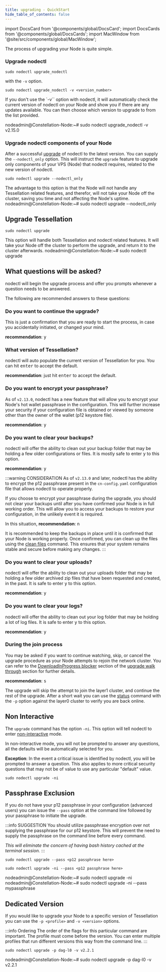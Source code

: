 ```yaml
---
title: upgrading - QuickStart
hide_table_of_contents: false
---
```

<intro-end />

import DocsCard from '@components/global/DocsCard';
import DocsCards from '@components/global/DocsCards';
import MacWindow from '@site/src/components/global/MacWindow';

<head>
  <title>Constellation Network Automation with nodectl</title>
  <meta
    name="description"
    content="Constellation Network Automation - Upgrade Tessellation with nodectl"
  />
</head>

The process of upgrading your Node is quite simple.

### Upgrade nodectl
```
sudo nodectl upgrade_nodectl
```
with the `-v` option.
```
sudo nodectl upgrade_nodectl -v <version_number>
```
If you don't use the `-v`` option with nodectl, it will automatically check the current version of nodectl on your Node and show you if there are any updates available. You can then choose which version to upgrade to from the list provided.

<MacWindow>
nodeadmin@Constellation-Node:~# sudo nodectl upgrade_nodectl -v v2.15.0       
</MacWindow>

### Upgrade nodectl components of your Node

After a successful [upgrade](#upgrade-nodectl) of nodectl to the latest version.  You can supply the `--nodectl_only` option.  This will instruct the `upgrade` feature to upgrade only components of your VPS (Node) that nodectl requires, related to the new version of nodectl.  

```
sudo nodectl upgrade --nodectl_only
```

The advantage to this option is that the Node will not handle any Tessellation related features, and therefor, will not take your Node off the cluster, saving you time and not affecting the Node's uptime.
<MacWindow>
nodeadmin@Constellation-Node:~# sudo nodectl upgrade --nodectl_only       
</MacWindow>

## Upgrade Tessellation 
```
sudo nodectl upgrade
```
This option will handle both Tessellation and nodectl related features.  It will take your Node off the cluster to perform the upgrade, and return it to the cluster afterwards.
<MacWindow>
nodeadmin@Constellation-Node:~# sudo nodectl upgrade
</MacWindow>

## What questions will be asked?
nodectl will begin the upgrade process and offer you prompts whenever a question needs to be answered.

The following are recommended answers to these questions:

### Do you want to continue the upgrade?
This is just a confirmation that you are ready to start the process, in case you accidentally initiated, or changed your mind.

**recommendation**: <kbd>y</kbd>

### What version of Tessellation?
nodectl will auto populate the current version of Tessellation for you.  You can hit <kbd>enter</kbd> to accept the default.

**recommendation**: just hit <kbd>enter</kbd> to accept the default.

### Do you want to encrypt your passphrase?
As of `v2.13.0`, nodectl has a new feature that will allow you to encrypt your Node's hot wallet passphrase in the configuration.  This will further increase your security if your configuration file is obtained or viewed by someone other than the owner of the wallet (p12 keystore file).

**recommendation**: <kbd>y</kbd>

### Do you want to clear your backups?
nodectl will offer the ability to clean out your backup folder that may be holding a few older configurations or files.  It is mostly safe to enter <kbd>y</kbd> to this option.

**recommendation**: <kbd>y</kbd>

:::warning CONSIDERATION
As of `v2.13.0` and later, nodectl has the ability to encrypt the p12 passphrase present in the `cn-config.yaml` configuration file that allows nodectl to operate properly.

If you choose to encrypt your passphrase during the upgrade, you should not clear your backups until after you have confirmed your Node is in full working order.  This will allow you to access your backups to restore your configuration, in the unlikely event it is required.

In this situation, **recommendation**: <kbd>n</kbd>

It is recommended to keep the backups in place until it is confirmed that your Node is working properly.  Once confirmed, you can clean up the files using the [clean files](../nodectl-commands#clean_files) command. This ensures that your system remains stable and secure before making any changes.
:::

### Do you want to clear your uploads?
nodectl will offer the ability to clean out your uploads folder that may be holding a few older archived zip files that have been requested and created, in the past. It is safe to enter <kbd>y</kbd> to this option.

**recommendation**: <kbd>y</kbd>

### Do you want to clear your logs?
nodectl will offer the ability to clean out your log folder that may be holding a lot of log files.  It is safe to enter <kbd>y</kbd> to this option.

**recommendation**: <kbd>y</kbd>

### During the join process
You may be asked if you want to continue watching, skip, or cancel the upgrade procedure as your Node attempts to rejoin the network cluster.  You can refer to the [DownloadInProgress blocker](./nodectl-upgrade-rejoin-2#downloadinprogress-blocker) section of the [upgrade walk through](./nodectl-upgrade-intro) section for further details.

**recommendation**: <kbd>s</kbd>

The upgrade will skip the attempt to join the layer1 cluster, and continue the rest of the upgrade.  After a short wait you can use the [status](../nodectl-commands#status) command with the `-p` option against the layer0 cluster to verify you are back online.

## Non Interactive
The `upgrade` command has the option `-ni`. This option will tell nodectl to enter [non-interactive](../nodectl-commands#upgrade) mode.  

In non-interactive mode, you will not be prompted to answer any questions, all the defaults will be automatically selected for you.

**Exception**: In the event a critical issue is identified by nodectl, you will be prompted to answer a question.  This also applies to more critical security questions that may not be of value to use any particular "default" value.  

```
sudo nodectl upgrade -ni
```

## Passphrase Exclusion

If you do not have your p12 passphrase in your configuration (advanced users) you can issue the `--pass` option at the command line followed by your passphrase to initiate the upgrade.

:::info SUGGESTION
You should utilize passphrase encryption over not supplying the passphrase for our p12 keystore.  This will prevent the need to supply the passphrase on the command line before every command. 

*This will eliminate the concern of having bash history cached at the terminal session.*
:::

```
sudo nodectl upgrade --pass <p12 passphrase here>
```
```
sudo nodectl upgrade -ni --pass <p12 passphrase here>
```

<MacWindow>
nodeadmin@Constellation-Node:~# sudo nodectl upgrade -ni
</MacWindow>

<MacWindow>
nodeadmin@Constellation-Node:~# sudo nodectl upgrade -ni --pass mypassphrase
</MacWindow>

## Dedicated Version

If you would like to upgrade your Node to a specific version of Tessellation you can use the `-p <profile>` and `-v <version>` options.  

:::info Ordering
The order of the flags for this particular command are important.  The profile must come before the version. You can enter multiple profiles that run different versions this way from the command line.
:::

```
sudo nodectl upgrade -p dag-l0 -v v2.2.1
```
<MacWindow>
nodeadmin@Constellation-Node:~# sudo nodectl upgrade -p dag-l0 -v v2.2.1
</MacWindow>